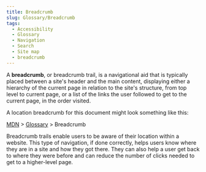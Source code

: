 ```yaml
---
title: Breadcrumb
slug: Glossary/Breadcrumb
tags:
  - Accessibility
  - Glossary
  - Navigation
  - Search
  - Site map
  - breadcrumb
---
```


A **breadcrumb**, or breadcrumb trail, is a navigational aid that is typically placed between a site's header and the main content, displaying either a hierarchy of the current page in relation to the site's structure, from top level to current page, or a list of the links the user followed to get to the current page, in the order visited.

A location breadcrumb for this document might look something like this:

[MDN](/) > [Glossary](/en-US/docs/Glossary) > Breadcrumb

Breadcrumb trails enable users to be aware of their location within a website. This type of navigation, if done correctly, helps users know where they are in a site and how they got there. They can also help a user get back to where they were before and can reduce the number of clicks needed to get to a higher-level page.
